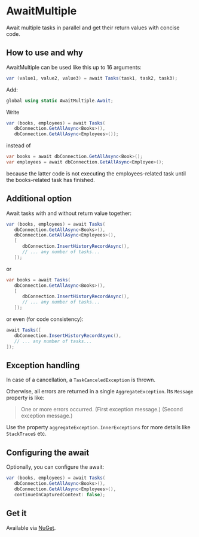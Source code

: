 # AwaitMultiple

Await multiple tasks in parallel and get their return values with concise code.


## How to use and why

AwaitMultiple can be used like this up to 16 arguments:
```cs
var (value1, value2, value3) = await Tasks(task1, task2, task3);
```

Add:
```cs
global using static AwaitMultiple.Await;
```

Write
```cs
var (books, employees) = await Tasks(
   dbConnection.GetAllAsync<Books>(),
   dbConnection.GetAllAsync<Employees>());
```
instead of
```cs
var books = await dbConnection.GetAllAsync<Book>();
var employees = await dbConnection.GetAllAsync<Employee>();
```
because the latter code is not executing the employees-related task until the books-related task has finished.

## Additional option
Await tasks with and without return value together:
```cs
var (books, employees) = await Tasks(
   dbConnection.GetAllAsync<Books>(),
   dbConnection.GetAllAsync<Employees>(),
   [
      dbConnection.InsertHistoryRecordAsync(),
      // ... any number of tasks...
   ]);
```
or
```cs
var books = await Tasks(
   dbConnection.GetAllAsync<Books>(),
   [
      dbConnection.InsertHistoryRecordAsync(),
      // ... any number of tasks...
   ]);
```
or even (for code consistency):
```cs
await Tasks([
   dbConnection.InsertHistoryRecordAsync(),
   // ... any number of tasks...
]);
```

## Exception handling

In case of a cancellation, a `TaskCanceledException` is thrown.

Otherwise, all errors are returned in a single `AggregateException`. Its `Message` property is like:

> One or more errors occurred. (First exception message.) (Second exception message.)

Use the property `aggregateException.InnerExceptions` for more details like `StackTrace`s etc.


## Configuring the await

Optionally, you can configure the await:
```cs
var (books, employees) = await Tasks(
   dbConnection.GetAllAsync<Books>(),
   dbConnection.GetAllAsync<Employees>(),
   continueOnCapturedContext: false);
```


## Get it

Available via [NuGet](https://www.nuget.org/packages/AwaitMultiple).